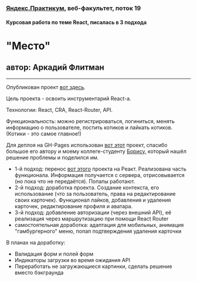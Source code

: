 ### [Яндекс.Практикум](https://praktikum.yandex.ru), веб-факультет, поток 19
#### Курсовая работа по теме React, писалась в 3 подхода

# "Место"
## автор: Аркадий Флитман
------



Опубликован проект [вот здесь](https://konjvpaljto.github.io/react-mesto-auth/).

Цель проекта - освоить инструментарий React-а.

Технологии: React, CRA, React-Router, API.

Функциональность: можно регистрироваться, логиниться, менять информацию о пользователе, постить котиков и лайкать котиков. (Котики - это самое главное!)

Для деплоя на GH-Pages использован [вот этот](https://github.com/rafgraph/spa-github-pages) проект, спасибо большое его автору и моему коллеге-студенту [Борису](https://github.com/ooohrayyy/), который нашёл решение проблемы и поделился им.

* 1-й подход: перенос [вот этого](https://github.com/konjvpaljto/mesto) проекта на Реакт. Реализована часть функционала. Информация получается с сервера, отрисовывается (но пока что не передаётся). Попапы работают.
* 2-й подход: доработка проекта. Создание контекста, его использование (что за пользователь, права на редактирование своих карточек). Функционал лайков, добавления и удаления карточек, редактирование профиля и аватара.
* 3-й подход: добавление авторизации (через внешний API), её реализация через маршрутизацию при помощи React Router
* самостоятельная доработка: адаптация для мобильных, анимация "гамбургерного" меню, попап подтверждения удаления карточки

В планах на доработку:
* Валидация форм и полей форм
* Индикаторы загрузки во время ожидания API
* Переработать не загружающиеся картинки, сделать решение вместо бэкграунда
